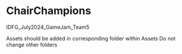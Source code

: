 # ChairChampions
 IDFG_July2024_GameJam_Team5

 Assets should be added in corresponding folder within Assets
 Do not change other folders
